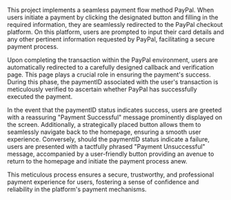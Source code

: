 This project implements a seamless payment flow method PayPal. When users initiate a payment by clicking the designated button and filling in the required information, they are seamlessly redirected to the PayPal checkout platform. On this platform, users are prompted to input their card details and any other pertinent information requested by PayPal, facilitating a secure payment process.

Upon completing the transaction within the PayPal environment, users are automatically redirected to a carefully designed callback and verification page. This page plays a crucial role in ensuring the payment's success. During this phase, the paymentID associated with the user's transaction is meticulously verified to ascertain whether PayPal has successfully executed the payment. 

In the event that the paymentID status indicates success, users are greeted with a reassuring "Payment Successful" message prominently displayed on the screen. Additionally, a strategically placed button allows them to seamlessly navigate back to the homepage, ensuring a smooth user experience. Conversely, should the paymentID status indicate a failure, users are presented with a tactfully phrased "Payment Unsuccessful" message, accompanied by a user-friendly button providing an avenue to return to the homepage and initiate the payment process anew.

This meticulous process ensures a secure, trustworthy, and professional payment experience for users, fostering a sense of confidence and reliability in the platform's payment mechanisms.